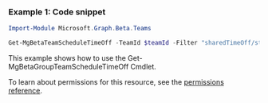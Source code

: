 ### Example 1: Code snippet

```powershell
Import-Module Microsoft.Graph.Beta.Teams

Get-MgBetaTeamScheduleTimeOff -TeamId $teamId -Filter "sharedTimeOff/startDateTime ge 2019-03-11T00:00:00.000Z and sharedTimeOff/endDateTime le 2019-03-18T00:00:00.000Z and draftTimeOff/startDateTime ge 2019-03-11T00:00:00.000Z and draftTimeOff/endDateTime le 2019-03-18T00:00:00.000Z"
```
This example shows how to use the Get-MgBetaGroupTeamScheduleTimeOff Cmdlet.

To learn about permissions for this resource, see the [permissions reference](/graph/permissions-reference).

